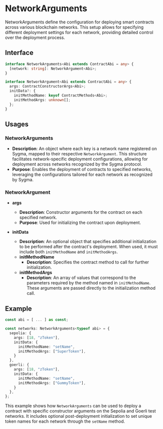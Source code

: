 # NetworkArguments

NetworkArguments define the configuration for deploying smart contracts across various blockchain networks. This setup allows for specifying different deployment settings for each network, providing detailed control over the deployment process.

## Interface

```typescript
interface NetworkArguments<Abi extends ContractAbi = any> {
  [network: string]: NetworkArgument<Abi>;
}

interface NetworkArgument<Abi extends ContractAbi = any> {
  args: ContractConstructorArgs<Abi>;
  initData?: {
    initMethodName: keyof ContractMethods<Abi>;
    initMethodArgs: unknown[];
  };
}
```

## Usages

### NetworkArguments
  - **Description**: An object where each key is a network name registered on Sygma, mapped to their respective `NetworkArgument`. This structure facilitates network-specific deployment configurations, allowing for deployment across networks recognized by the Sygma protocol.
  - **Purpose**: Enables the deployment of contracts to specified networks, leveraging the configurations tailored for each network as recognized by Sygma.

### NetworkArgument
- **args**
  - **Description**: Constructor arguments for the contract on each specified network.
  - **Purpose**: Used for initializing the contract upon deployment.

- **initData**
  - **Description**: An optional object that specifies additional initialization to be performed after the contract's deployment. When used, it must include both `initMethodName` and `initMethodArgs`.
  - **initMethodName**
    - **Description**: Specifies the contract method to call for further initialization.
  - **initMethodArgs**
    - **Description**: An array of values that correspond to the parameters required by the method named in `initMethodName`. These arguments are passed directly to the initialization method call.

## Example

```typescript
const abi = [ ... ] as const;

const networks: NetworkArguments<typeof abi> = {
  sepolia: {
    args: [18, "zToken"],
    initData: {
      initMethodName: "setName",
      initMethodArgs: ["SuperToken"],
    }
  },
  goerli: {
    args: [18, "zToken"],
    initData: {
      initMethodName: "setName",
      initMethodArgs: ["GummyToken"],
    }
  },
};
```

This example shows how `NetworkArguments` can be used to deploy a contract with specific constructor arguments on the Sepolia and Goerli test networks. It includes optional post-deployment initialization to set unique token names for each network through the `setName` method.
